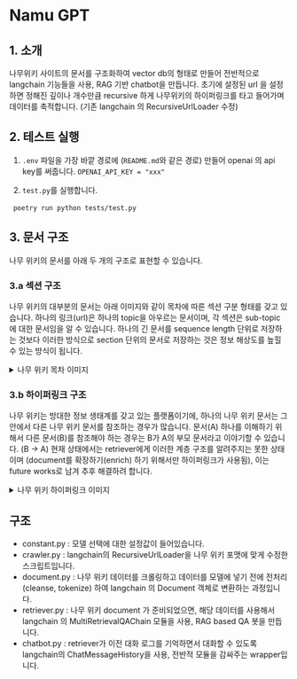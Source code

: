 # Namu GPT

## 1. 소개
나무위키 사이트의 문서를 구조화하여 vector db의 형태로 만들어 전반적으로 langchain 기능들을 사용, RAG 기반 chatbot을 만듭니다.
초기에 설정된 url 을 설정하면 정해진 깊이나 개수만큼 recursive 하게 나무위키의 하이퍼링크를 타고 들어가며 데이터를 축적합니다. (기존 langchain 의 RecursiveUrlLoader 수정)

## 2. 테스트 실행
1. `.env` 파일을 가장 바깥 경로에 (`README.md`와 같은 경로) 만들어 openai 의 api key를 써줍니다. `OPENAI_API_KEY = "xxx"`


2. `test.py`를 실행합니다. 

```console
 poetry run python tests/test.py 
```

## 3. 문서 구조 
나무 위키의 문서를 아래 두 개의 구조로 표현할 수 있습니다.

### 3.a 섹션 구조
나무 위키의 대부분의 문서는 아래 이미지와 같이 목차에 따른 섹션 구분 형태를 갖고 있습니다. 하나의 링크(url)은 하나의 topic을 아우르는 문서이며, 각 섹션은 sub-topic 에 대한 문서임을 알 수 있습니다. 하나의 긴 문서를 sequence length 단위로 저장하는 것보다 이러한 방식으로 section 단위의 문서로 저장하는 것은 정보 해상도를 높힐 수 있는 방식이 됩니다.
<details>
<summary>나무 위키 목차 이미지</summary>

![structure](./img/structure.png)
</details>

### 3.b 하이퍼링크 구조
나무 위키는 방대한 정보 생태계를 갖고 있는 플랫폼이기에, 하나의 나무 위키 문서는 그 안에서 다른 나무 위키 문서를 참조하는 경우가 많습니다. 문서(A) 하나를 이해하기 위해서 다른 문서(B)를 참조해야 하는 경우는 B가 A의 부모 문서라고 이야기할 수 있습니다. (B $\rightarrow$ A) 현재 상태에서는 retriever에게 이러한 계층 구조를 알려주지는 못한 상태이며 (document를 확장하기(enrich) 하기 위해서만 하이퍼링크가 사용됨), 이는 future works로 남겨 추후 해결하려 합니다.
<details>
<summary>나무 위키 하이퍼링크 이미지</summary>

![hyperlink](./img/hyperlink.png)
</details>

## 구조
* constant.py : 모델 선택에 대한 설정값이 들어있습니다.
* crawler.py : langchain의 RecursiveUrlLoader을 나무 위키 포맷에 맞게 수정한 스크립트입니다.
* document.py : 나무 위키 데이터를 크롤링하고 데이터를 모델에 넣기 전에 전처리(cleanse, tokenize) 하여 langchain 의 Document 객체로 변환하는 과정입니다.
* retriever.py : 나무 위키 document 가 준비되었으면, 해당 데이터를 사용해서 langchain 의 MultiRetrievalQAChain 모듈을 사용, RAG based QA 봇을 만듭니다.
* chatbot.py : retriever가 이전 대화 로그를 기억하면서 대화할 수 있도록 langchain의 ChatMessageHistory을 사용, 전반적 모듈을 감싸주는 wrapper입니다.

